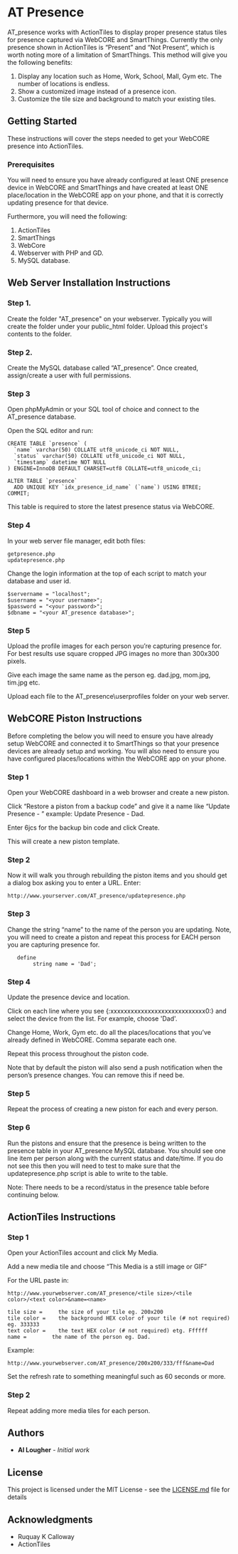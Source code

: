 # AT Presence

AT_presence works with ActionTiles to display proper presence status tiles for presence captured via WebCORE and SmartThings. Currently the only presence shown in ActionTiles is “Present” and “Not Present”, which is worth noting more of a limitation of SmartThings. This method will give you the following benefits:

1. Display any location such as Home, Work, School, Mall, Gym etc. The number of locations is endless.
2. Show a customized image instead of a presence icon.
3. Customize the tile size and background to match your existing tiles.

## Getting Started

These instructions will cover the steps needed to get your WebCORE presence into ActionTiles.

### Prerequisites

You will need to ensure you have already configured at least ONE presence device in WebCORE and SmartThings and have created at least ONE place/location in the WebCORE app on your phone, and that it is correctly updating presence for that device.

Furthermore, you will need the following:

1. ActionTiles
2. SmartThings
3. WebCore
4. Webserver with PHP and GD.
5. MySQL database.

## Web Server Installation Instructions

### Step 1.

Create the folder "AT_presence" on your webserver. Typically you will create the folder under your public_html folder.
Upload this project's contents to the folder.

### Step 2.

Create the MySQL database called “AT_presence”. Once created, assign/create a user with full permissions.

### Step 3

Open phpMyAdmin or your SQL tool of choice and connect to the AT_presence database.

Open the SQL editor and run:

```
CREATE TABLE `presence` (
  `name` varchar(50) COLLATE utf8_unicode_ci NOT NULL,
  `status` varchar(50) COLLATE utf8_unicode_ci NOT NULL,
  `timestamp` datetime NOT NULL
) ENGINE=InnoDB DEFAULT CHARSET=utf8 COLLATE=utf8_unicode_ci;

ALTER TABLE `presence`
  ADD UNIQUE KEY `idx_presence_id_name` (`name`) USING BTREE;
COMMIT;

```

This table is required to store the latest presence status via WebCORE.

### Step 4

In your web server file manager, edit both files:

```
getpresence.php
updatepresence.php
```

Change the login information at the top of each script to match your database and user id.

```
$servername = "localhost";
$username = "<your username>";
$password = "<your password>";
$dbname = "<your AT_presence database>";
```

### Step 5

Upload the profile images for each person you’re capturing presence for. For best results use square cropped JPG images no more than 300x300 pixels. 

Give each image the same name as the person eg. dad.jpg, mom.jpg, tim.jpg etc.

Upload each file to the AT_presence\userprofiles folder on your web server.

## WebCORE Piston Instructions

Before completing the below you will need to ensure you have already setup WebCORE and connected it to SmartThings so that your presence devices are already setup and working. You will also need to ensure you have configured places/locations within the WebCORE app on your phone.

### Step 1 

Open your WebCORE dashboard in a web browser and create a new piston.

Click “Restore a piston from a backup code” and give it a name like “Update Presence - <name of person>” example: Update Presence - Dad.

Enter 6jcs for the backup bin code and click Create.

This will create a new piston template.

### Step 2

Now it will walk you through rebuilding the piston items and you should get a dialog box asking you to enter a URL. Enter:

```
http://www.yourserver.com/AT_presence/updatepresence.php
```

### Step 3

Change the string “name” to the name of the person you are updating. Note, you will need to create a piston and repeat this process for EACH person you are capturing presence for.

```
   define 
        string name = 'Dad';
```

### Step 4

Update the presence device and location.

Click on each line where you see {:xxxxxxxxxxxxxxxxxxxxxxxxxxxx0:} and select the device from the list. For example, choose 'Dad'.

Change Home, Work, Gym etc. do all the places/locations that you’ve already defined in WebCORE. Comma separate each one.

Repeat this process throughout the piston code.

Note that by default the piston will also send a push notification when the person’s presence changes. You can remove this if need be.

### Step 5

Repeat the process of creating a new piston for each and every person.

### Step 6

Run the pistons and ensure that the presence is being written to the presence table in your AT_presence MySQL database. You should see one line item per person along with the current status and date/time. If you do not see this then you will need to test to make sure that the updatepresence.php script is able to write to the table.

Note: There needs to be a record/status in the presence table before continuing below.


## ActionTiles Instructions

### Step 1

Open your ActionTiles account and click My Media.

Add a new media tile and choose “This Media is a still image or GIF”

For the URL paste in:

```
http://www.yourwebserver.com/AT_presence/<tile size>/<tile color>/<text color>&name=<name>

tile size = 	the size of your tile eg. 200x200
tile color = 	the background HEX color of your tile (# not required) eg. 333333
text color =	the text HEX color (# not required) etg. Ffffff
name = 	      the name of the person eg. Dad.
```

Example:

```
http://www.yourwebserver.com/AT_presence/200x200/333/fff&name=Dad
```

Set the refresh rate to something meaningful such as 60 seconds or more.

### Step 2

Repeat adding more media tiles for each person.

## Authors

* **Al Lougher** - *Initial work* 

## License

This project is licensed under the MIT License - see the [LICENSE.md](LICENSE.md) file for details

## Acknowledgments

* Ruquay K Calloway
* ActionTiles
